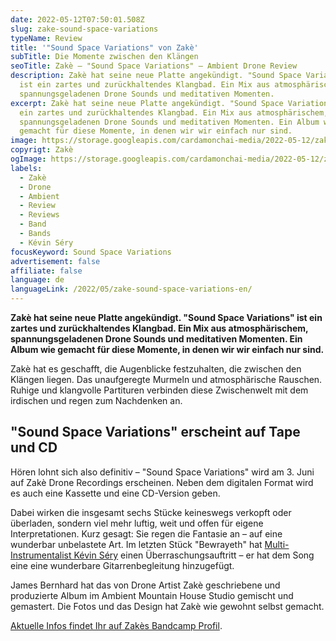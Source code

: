 ```yaml
---
date: 2022-05-12T07:50:01.508Z
slug: zake-sound-space-variations
typeName: Review
title: '"Sound Space Variations" von Zakè'
subTitle: Die Momente zwischen den Klängen
seoTitle: Zakè – "Sound Space Variations" – Ambient Drone Review
description: Zakè hat seine neue Platte angekündigt. "Sound Space Variations"
  ist ein zartes und zurückhaltendes Klangbad. Ein Mix aus atmosphärischem,
  spannungsgeladenen Drone Sounds und meditativen Momenten.
excerpt: Zakè hat seine neue Platte angekündigt. "Sound Space Variations" ist
  ein zartes und zurückhaltendes Klangbad. Ein Mix aus atmosphärischem,
  spannungsgeladenen Drone Sounds und meditativen Momenten. Ein Album wie
  gemacht für diese Momente, in denen wir wir einfach nur sind.
image: https://storage.googleapis.com/cardamonchai-media/2022-05-12/zake-sound-space-variations-jpg-imagine-181818_929292_1024_768/640.webp
copyrigt: Zakè
ogImage: https://storage.googleapis.com/cardamonchai-media/2022-05-12/zake-sound-space-variations-fb-jpg-imagine-181818_6b6b6b_1200_628/640.webp
labels:
  - Zakè
  - Drone
  - Ambient
  - Review
  - Reviews
  - Band
  - Bands
  - Kévin Séry
focusKeyword: Sound Space Variations
advertisement: false
affiliate: false
language: de
languageLink: /2022/05/zake-sound-space-variations-en/
---
```

**Zakè hat seine neue Platte angekündigt. "Sound Space Variations" ist ein zartes und zurückhaltendes Klangbad. Ein Mix aus atmosphärischem, spannungsgeladenen Drone Sounds und meditativen Momenten. Ein Album wie gemacht für diese Momente, in denen wir wir einfach nur sind.**

Zakè hat es geschafft, die Augenblicke festzuhalten, die zwischen den Klängen liegen. Das unaufgeregte Murmeln und atmosphärische Rauschen. Ruhige und klangvolle Partituren verbinden diese Zwischenwelt mit dem irdischen und regen zum Nachdenken an.

## "Sound Space Variations" erscheint auf Tape und CD

Hören lohnt sich also definitiv – "Sound Space Variations" wird am 3. Juni auf Zakè Drone Recordings erscheinen. Neben dem digitalen Format wird es auch eine Kassette und eine CD-Version geben.

Dabei wirken die insgesamt sechs Stücke keineswegs verkopft oder überladen, sondern viel mehr luftig, weit und offen für eigene Interpretationen. Kurz gesagt: Sie regen die Fantasie an – auf eine wunderbar unbelastete Art. Im letzten Stück "Bewrayeth" hat [Multi-Instrumentalist Kévin Séry](/2020/04/from-overseas-interview/) einen Überraschungsauftritt – er hat dem Song eine eine wunderbare Gitarrenbegleitung hinzugefügt.

James Bernhard hat das von Drone Artist Zakè geschriebene und produzierte Album im Ambient Mountain House Studio gemischt und gemastert. Die Fotos und das Design hat Zakè wie gewohnt selbst gemacht.

[Aktuelle Infos findet Ihr auf Zakès Bandcamp Profil](https://zakedrone.bandcamp.com/).
